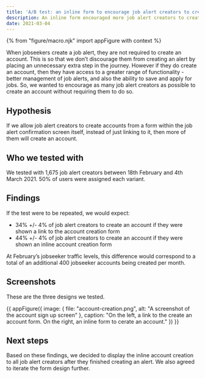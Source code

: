 ```yaml
---
title: 'A/B test: an inline form to encourage job alert creators to create an account'
description: An inline form encouraged more job alert creators to create an account.
date: 2021-03-04
---
```


{% from "figure/macro.njk" import appFigure with context %}

When jobseekers create a job alert, they are not required to create an account. This is so that we don’t discourage them from creating an alert by placing an unnecessary extra step in the journey. However if they do create an account, then they have access to a greater range of functionality - better management of job alerts, and also the ability to save and apply for jobs. So, we wanted to encourage as many job alert creators as possible to create an account without requiring them to do so.

## Hypothesis

If we allow job alert creators to create accounts from a form within the job alert confirmation screen itself, instead of just linking to it, then more of them will create an account.

## Who we tested with

We tested with 1,675 job alert creators between 18th February and 4th March 2021. 50% of users were assigned each variant.

## Findings

If the test were to be repeated, we would expect:

* 34% +/- 4% of job alert creators to create an account if they were shown a link to the account creation form
* 44% +/- 4% of job alert creators to create an account if they were shown an inline account creation form

At February’s jobseeker traffic levels, this difference would correspond to a total of an additional 400 jobseeker accounts being created per month.

## Screenshots

These are the three designs we tested.

{{ appFigure({
  image: {
    file: "account-creation.png",
    alt: "A screenshot of the account sign up screen" 
   },
  caption: "On the left, a link to the create an account form. On the right, an inline form to cerate an account."
}) }}

## Next steps

Based on these findings, we decided to display the inline account creation to all job alert creators after they finished creating an alert. We also agreed to iterate the form design further.
